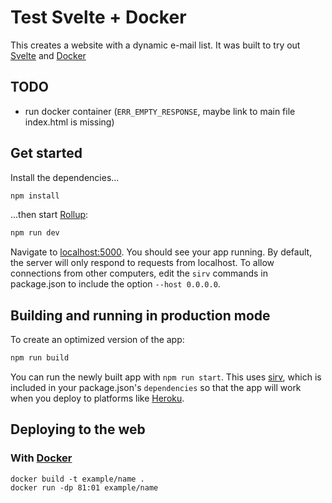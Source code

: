 # Test Svelte + Docker

This creates a website with a dynamic e-mail list. It was built to try out [Svelte](https://svelte.dev/) and [Docker](https://www.docker.com/)

## TODO
- run docker container (`ERR_EMPTY_RESPONSE`, maybe link to main file index.html is missing)

## Get started

Install the dependencies...

```bash
npm install
```

...then start [Rollup](https://rollupjs.org):

```bash
npm run dev
```

Navigate to [localhost:5000](http://localhost:5000). You should see your app running. 
By default, the server will only respond to requests from localhost. To allow connections from other computers, edit the `sirv` commands in package.json to include the option `--host 0.0.0.0`.

## Building and running in production mode

To create an optimized version of the app:

```bash
npm run build
```

You can run the newly built app with `npm run start`. This uses [sirv](https://github.com/lukeed/sirv), which is included in your package.json's `dependencies` so that the app will work when you deploy to platforms like [Heroku](https://heroku.com).

## Deploying to the web

### With [Docker](https://www.docker.com/)
```docker
docker build -t example/name .
docker run -dp 81:01 example/name
```